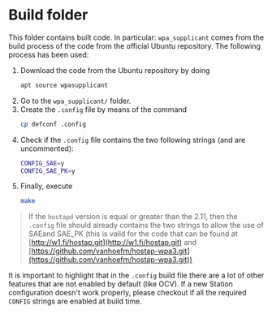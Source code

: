 # Build folder
This folder contains built code. In particular:
`wpa_supplicant` comes from the build process of the code from the official Ubuntu repository.
The following process has been used:
1. Download the code from the Ubuntu repository by doing
    ```bash
    apt source wpasupplicant
    ```
2. Go to the `wpa_supplicant/` folder.
3. Create the `.config` file by means of the command
    ```bash
    cp defconf .config
    ```
4. Check if the `.config` file contains the two following strings (and are uncommented):
    ```bash
    CONFIG_SAE=y
    CONFIG_SAE_PK=y
    ```
5. Finally, execute
    ```bash
    make
    ```

> If the `hostapd` version is equal or greater than the 2.11,
> then the `.config` file should already contains the two strings to allow the use of SAEand SAE_PK
> (this is valid for the code that can be found at [http://w1.fi/hostap.git](http://w1.fi/hostap.git)
> and [https://github.com/vanhoefm/hostap-wpa3.git](https://github.com/vanhoefm/hostap-wpa3.git))

It is important to highlight that in the `.config` build file there are a lot of other features that are not enabled by default (like OCV). If a new Station configuration doesn't work properly, please checkout if all the required `CONFIG` strings are enabled at build time.
